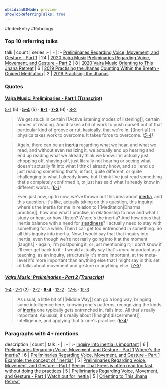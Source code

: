 ```yaml
---
obsidianUIMode: preview
showTopReferringTalks: true
---
```

#IndexEntry #Robology

### Top 10 referring talks
talk | count | series
:- | - |: -
<a data-href="Preliminaries Regarding Voice, Movement, and Gesture - Part 1" href="Preliminaries+Regarding+Voice%2C+Movement%2C+and+Gesture+-+Part+1" class="internal-link" target="_blank" rel="noopener">Preliminaries Regarding Voice, Movement, and Gesture - Part 1</a> | 24 | <a data-href="2020 Vajra Music" href="2020+Vajra+Music" class="internal-link" target="_blank" rel="noopener">2020 Vajra Music</a>
<a data-href="Preliminaries Regarding Voice, Movement, and Gesture - Part 2" href="Preliminaries+Regarding+Voice%2C+Movement%2C+and+Gesture+-+Part+2" class="internal-link" target="_blank" rel="noopener">Preliminaries Regarding Voice, Movement, and Gesture - Part 2</a> | 8 | <a data-href="2020 Vajra Music" href="2020+Vajra+Music" class="internal-link" target="_blank" rel="noopener">2020 Vajra Music</a>
<a data-href="Orienting to This Jhana Retreat" href="Orienting+to+This+Jhana+Retreat" class="internal-link" target="_blank" rel="noopener">Orienting to This Jhana Retreat</a> | 6 | <a data-href="2019 Practising the Jhanas" href="2019+Practising+the+Jhanas" class="internal-link" target="_blank" rel="noopener">2019 Practising the Jhanas</a>
<a data-href="Counting Within the Breath - Guided Meditation" href="Counting+Within+the+Breath+-+Guided+Meditation" class="internal-link" target="_blank" rel="noopener">Counting Within the Breath - Guided Meditation</a> | 2 | <a data-href="2019 Practising the Jhanas" href="2019+Practising+the+Jhanas" class="internal-link" target="_blank" rel="noopener">2019 Practising the Jhanas</a>

### Quotes
#### <a aria-label-position="top" aria-label="0301 Preliminaries Regarding Voice, Movement, and Gesture - Part 1" data-href="0301 Preliminaries Regarding Voice, Movement, and Gesture - Part 1" href="0301+Preliminaries+Regarding+Voice%2C+Movement%2C+and+Gesture+-+Part+1" class="internal-link" target="_blank" rel="noopener">Vajra Music: Preliminaries - Part 1 (Transcript)</a>
<span class="counts"><a aria-label-position="top" aria-label="0301 Preliminaries Regarding Voice, Movement, and Gesture - Part 1 > 5-1" data-href="0301 Preliminaries Regarding Voice, Movement, and Gesture - Part 1#5-1" href="0301+Preliminaries+Regarding+Voice%2C+Movement%2C+and+Gesture+-+Part+1#5-1" class="internal-link" target="_blank" rel="noopener">5-1</a> (5) · **<a aria-label-position="top" aria-label="0301 Preliminaries Regarding Voice, Movement, and Gesture - Part 1 > 5-4" data-href="0301 Preliminaries Regarding Voice, Movement, and Gesture - Part 1#5-4" href="0301+Preliminaries+Regarding+Voice%2C+Movement%2C+and+Gesture+-+Part+1#5-4" class="internal-link" target="_blank" rel="noopener">5-4</a>** (5) · **<a aria-label-position="top" aria-label="0301 Preliminaries Regarding Voice, Movement, and Gesture - Part 1 > 6-1" data-href="0301 Preliminaries Regarding Voice, Movement, and Gesture - Part 1#6-1" href="0301+Preliminaries+Regarding+Voice%2C+Movement%2C+and+Gesture+-+Part+1#6-1" class="internal-link" target="_blank" rel="noopener">6-1</a>** · **<a aria-label-position="top" aria-label="0301 Preliminaries Regarding Voice, Movement, and Gesture - Part 1 > 7-3" data-href="0301 Preliminaries Regarding Voice, Movement, and Gesture - Part 1#7-3" href="0301+Preliminaries+Regarding+Voice%2C+Movement%2C+and+Gesture+-+Part+1#7-3" class="internal-link" target="_blank" rel="noopener">7-3</a>** (6) · <a aria-label-position="top" aria-label="0301 Preliminaries Regarding Voice, Movement, and Gesture - Part 1 > 8-2" data-href="0301 Preliminaries Regarding Voice, Movement, and Gesture - Part 1#8-2" href="0301+Preliminaries+Regarding+Voice%2C+Movement%2C+and+Gesture+-+Part+1#8-2" class="internal-link" target="_blank" rel="noopener">8-2</a></span>

> We get stuck in certain [[Active listening|modes of listening]], certain modes of reading. And it takes a bit of work to push ourself out of that particular kind of groove or rut, basically, that we're in. [[Inertia]] in physics takes work to overcome. It takes force to overcome. _(<a aria-label-position="top" aria-label="0301 Preliminaries Regarding Voice, Movement, and Gesture - Part 1 > 5-4" data-href="0301 Preliminaries Regarding Voice, Movement, and Gesture - Part 1#5-4" href="0301+Preliminaries+Regarding+Voice%2C+Movement%2C+and+Gesture+-+Part+1#5-4" class="internal-link" target="_blank" rel="noopener">5-4</a>)_

> Again, there can be an <a data-href="inertia" href="inertia" class="internal-link" target="_blank" rel="noopener">inertia</a> regarding what we hear, and what we read, and without even realizing it, we actually end up hearing and end up reading what we already think we know. I'm actually just chopping off, shaving off, just literally not hearing or seeing what doesn't actually fit into what I think I already know, and so I end up just reading something that's, in fact, quite different, or quite challenging to what I already know, but I think I've just read something that's completely confirmed it, or just has said what I already know in different words. _(<a aria-label-position="top" aria-label="0301 Preliminaries Regarding Voice, Movement, and Gesture - Part 1 > 6-1" data-href="0301 Preliminaries Regarding Voice, Movement, and Gesture - Part 1#6-1" href="0301+Preliminaries+Regarding+Voice%2C+Movement%2C+and+Gesture+-+Part+1#6-1" class="internal-link" target="_blank" rel="noopener">6-1</a>)_

> Even just now, up to now, we've thrown out this idea about <a data-href="inertia" href="inertia" class="internal-link" target="_blank" rel="noopener">inertia</a>, and this question. It's like, actually taking on this question, this inquiry: where's the inertia for me in relation to [[Meditation|Dharma practice]], how and what I practise, in relationship to how and what I study or hear, or how I listen? Where's the inertia? And how does that inertia balance with a need for <a data-href="steadiness" href="steadiness" class="internal-link" target="_blank" rel="noopener">steadiness</a>? I actually need to stay with something for a while. Then I can get too entrenched in something. So all this inquiry into inertia. Now, I would say that that inquiry into inertia, even though we're not really going into it at the moment [laughs] - again, I'm postponing it, or just mentioning it; I don't know if I'll ever get back to it - I would actually say that's _more_ important as a teaching, as an inquiry, structurally it's more important, at the meta-level it's more important than anything else that I might say in this set of talks about movement and gesture or anything else. _(<a aria-label-position="top" aria-label="0301 Preliminaries Regarding Voice, Movement, and Gesture - Part 1 > 7-3" data-href="0301 Preliminaries Regarding Voice, Movement, and Gesture - Part 1#7-3" href="0301+Preliminaries+Regarding+Voice%2C+Movement%2C+and+Gesture+-+Part+1#7-3" class="internal-link" target="_blank" rel="noopener">7-3</a>)_

##### <a aria-label-position="top" aria-label="0302 Preliminaries Regarding Voice, Movement, and Gesture - Part 2" data-href="0302 Preliminaries Regarding Voice, Movement, and Gesture - Part 2" href="0302+Preliminaries+Regarding+Voice%2C+Movement%2C+and+Gesture+-+Part+2" class="internal-link" target="_blank" rel="noopener">Vajra Music: Preliminaries - Part 2 (Transcript)</a>
<span class="counts"><a aria-label-position="top" aria-label="0302 Preliminaries Regarding Voice, Movement, and Gesture - Part 2 > 1-4" data-href="0302 Preliminaries Regarding Voice, Movement, and Gesture - Part 2#1-4" href="0302+Preliminaries+Regarding+Voice%2C+Movement%2C+and+Gesture+-+Part+2#1-4" class="internal-link" target="_blank" rel="noopener">1-4</a> · <a aria-label-position="top" aria-label="0302 Preliminaries Regarding Voice, Movement, and Gesture - Part 2 > 2-1" data-href="0302 Preliminaries Regarding Voice, Movement, and Gesture - Part 2#2-1" href="0302+Preliminaries+Regarding+Voice%2C+Movement%2C+and+Gesture+-+Part+2#2-1" class="internal-link" target="_blank" rel="noopener">2-1</a> (2) · <a aria-label-position="top" aria-label="0302 Preliminaries Regarding Voice, Movement, and Gesture - Part 2 > 2-2" data-href="0302 Preliminaries Regarding Voice, Movement, and Gesture - Part 2#2-2" href="0302+Preliminaries+Regarding+Voice%2C+Movement%2C+and+Gesture+-+Part+2#2-2" class="internal-link" target="_blank" rel="noopener">2-2</a> · **<a aria-label-position="top" aria-label="0302 Preliminaries Regarding Voice, Movement, and Gesture - Part 2 > 6-4" data-href="0302 Preliminaries Regarding Voice, Movement, and Gesture - Part 2#6-4" href="0302+Preliminaries+Regarding+Voice%2C+Movement%2C+and+Gesture+-+Part+2#6-4" class="internal-link" target="_blank" rel="noopener">6-4</a>** · <a aria-label-position="top" aria-label="0302 Preliminaries Regarding Voice, Movement, and Gesture - Part 2 > 12-2" data-href="0302 Preliminaries Regarding Voice, Movement, and Gesture - Part 2#12-2" href="0302+Preliminaries+Regarding+Voice%2C+Movement%2C+and+Gesture+-+Part+2#12-2" class="internal-link" target="_blank" rel="noopener">12-2</a> · <a aria-label-position="top" aria-label="0302 Preliminaries Regarding Voice, Movement, and Gesture - Part 2 > 17-5" data-href="0302 Preliminaries Regarding Voice, Movement, and Gesture - Part 2#17-5" href="0302+Preliminaries+Regarding+Voice%2C+Movement%2C+and+Gesture+-+Part+2#17-5" class="internal-link" target="_blank" rel="noopener">17-5</a> · <a aria-label-position="top" aria-label="0302 Preliminaries Regarding Voice, Movement, and Gesture - Part 2 > 19-3" data-href="0302 Preliminaries Regarding Voice, Movement, and Gesture - Part 2#19-3" href="0302+Preliminaries+Regarding+Voice%2C+Movement%2C+and+Gesture+-+Part+2#19-3" class="internal-link" target="_blank" rel="noopener">19-3</a></span>

> As usual, a little bit of [[Middle Way]] can go a long way, bringing some intelligence here, knowing one's patterns, recognizing the kinds of <a data-href="inertia" href="inertia" class="internal-link" target="_blank" rel="noopener">inertia</a> one typically gets entrenched in, falls into. All that's really important. As usual, it's really about [[Insight|discernment]], intelligence, and applying that to one's practice. _(<a aria-label-position="top" aria-label="0302 Preliminaries Regarding Voice, Movement, and Gesture - Part 2 > 6-4" data-href="0302 Preliminaries Regarding Voice, Movement, and Gesture - Part 2#6-4" href="0302+Preliminaries+Regarding+Voice%2C+Movement%2C+and+Gesture+-+Part+2#6-4" class="internal-link" target="_blank" rel="noopener">6-4</a>)_

### Paragraphs with 4+ mentions
description | count | talk
:- | : - | :-
<a aria-label-position="top" aria-label="Preliminaries Regarding Voice, Movement, and Gesture - Part 1 > Inquiry into inertia is important" data-href="Preliminaries Regarding Voice, Movement, and Gesture - Part 1#Inquiry into inertia is important" href="Preliminaries+Regarding+Voice%2C+Movement%2C+and+Gesture+-+Part+1#Inquiry+into+inertia+is+important" class="internal-link" target="_blank" rel="noopener">Inquiry into inertia is important</a> | 6 | <a data-href="Preliminaries Regarding Voice, Movement, and Gesture - Part 1" href="Preliminaries+Regarding+Voice%2C+Movement%2C+and+Gesture+-+Part+1" class="internal-link" target="_blank" rel="noopener">Preliminaries Regarding Voice, Movement, and Gesture - Part 1</a>
<a aria-label-position="top" aria-label="Preliminaries Regarding Voice, Movement, and Gesture - Part 1 > Wheres the inertia" data-href="Preliminaries Regarding Voice, Movement, and Gesture - Part 1#Where's the inertia" href="Preliminaries+Regarding+Voice%2C+Movement%2C+and+Gesture+-+Part+1#Where%27s+the+inertia" class="internal-link" target="_blank" rel="noopener">Where&#x27;s the inertia?</a> | 6 | <a data-href="Preliminaries Regarding Voice, Movement, and Gesture - Part 1" href="Preliminaries+Regarding+Voice%2C+Movement%2C+and+Gesture+-+Part+1" class="internal-link" target="_blank" rel="noopener">Preliminaries Regarding Voice, Movement, and Gesture - Part 1</a>
<a aria-label-position="top" aria-label="Preliminaries Regarding Voice, Movement, and Gesture - Part 1 > Example the concept of inertia" data-href="Preliminaries Regarding Voice, Movement, and Gesture - Part 1#Example the concept of inertia" href="Preliminaries+Regarding+Voice%2C+Movement%2C+and+Gesture+-+Part+1#Example+the+concept+of+%22inertia%22" class="internal-link" target="_blank" rel="noopener">Example: the concept of &quot;inertia&quot;</a> | 5 | <a data-href="Preliminaries Regarding Voice, Movement, and Gesture - Part 1" href="Preliminaries+Regarding+Voice%2C+Movement%2C+and+Gesture+-+Part+1" class="internal-link" target="_blank" rel="noopener">Preliminaries Regarding Voice, Movement, and Gesture - Part 1</a>
<a aria-label-position="top" aria-label="Preliminaries Regarding Voice, Movement, and Gesture - Part 1 > Seeing That Frees is often read too fast without doing the practices" data-href="Preliminaries Regarding Voice, Movement, and Gesture - Part 1#Seeing That Frees is often read too fast without doing the practices" href="Preliminaries+Regarding+Voice%2C+Movement%2C+and+Gesture+-+Part+1#Seeing+That+Frees+is+often+read+too+fast+without+doing+the+practices" class="internal-link" target="_blank" rel="noopener">Seeing That Frees is often read too fast, without doing the practices</a> | 5 | <a data-href="Preliminaries Regarding Voice, Movement, and Gesture - Part 1" href="Preliminaries+Regarding+Voice%2C+Movement%2C+and+Gesture+-+Part+1" class="internal-link" target="_blank" rel="noopener">Preliminaries Regarding Voice, Movement, and Gesture - Part 1</a>
<a aria-label-position="top" aria-label="Orienting to This Jhana Retreat > Watch out for inertia" data-href="Orienting to This Jhana Retreat#Watch out for inertia" href="Orienting+to+This+Jhana+Retreat#Watch+out+for+inertia" class="internal-link" target="_blank" rel="noopener">Watch out for inertia</a> | 5 | <a data-href="Orienting to This Jhana Retreat" href="Orienting+to+This+Jhana+Retreat" class="internal-link" target="_blank" rel="noopener">Orienting to This Jhana Retreat</a>

